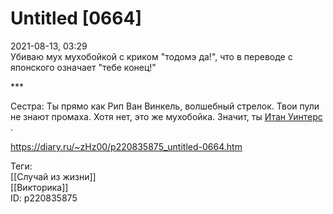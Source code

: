 Untitled [0664]
================

   
 2021-08-13, 03:29   
  Убиваю мух мухобойкой с криком "тодомэ да!", что в переводе с японского означает "тебе конец!"   
   
 \*\*\*   
   
 Сестра: Ты прямо как Рип Ван Винкель, волшебный стрелок. Твои пули не знают промаха. Хотя нет, это же мухобойка. Значит, ты  [Итан Уинтерс](https://residentevil.fandom.com/ru/wiki/Итан_Уинтерс)  .   
    
 <https://diary.ru/~zHz00/p220835875_untitled-0664.htm>   
   
 Теги:   
 [[Случай из жизни]]   
 [[Викторика]]   
 ID: p220835875